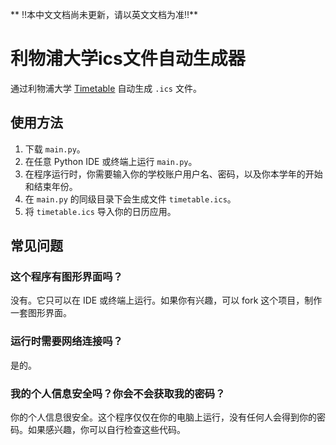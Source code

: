 ** ‼️本中文文档尚未更新，请以英文文档为准‼️**

# 利物浦大学ics文件自动生成器

通过利物浦大学 [Timetable](https://timetables.liverpool.ac.uk) 自动生成 `.ics` 文件。

## 使用方法
1. 下载 `main.py`。
2. 在任意 Python IDE 或终端上运行 `main.py`。
3. 在程序运行时，你需要输入你的学校账户用户名、密码，以及你本学年的开始和结束年份。
4. 在 `main.py` 的同级目录下会生成文件 `timetable.ics`。
5. 将 `timetable.ics` 导入你的日历应用。

## 常见问题
### 这个程序有图形界面吗？
没有。它只可以在 IDE 或终端上运行。如果你有兴趣，可以 fork 这个项目，制作一套图形界面。

### 运行时需要网络连接吗？
是的。

### 我的个人信息安全吗？你会不会获取我的密码？
你的个人信息很安全。这个程序仅仅在你的电脑上运行，没有任何人会得到你的密码。如果感兴趣，你可以自行检查这些代码。
